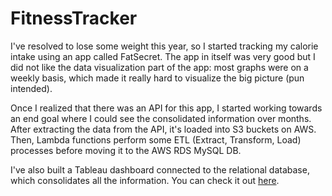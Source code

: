 # FitnessTracker

I've resolved to lose some weight this year, so I started tracking my calorie intake using an app called FatSecret. The app in itself was very good but I did not like the data visualization part of the app: most graphs were on a weekly basis, which made it really hard to visualize the big picture (pun intended). 

Once I realized that there was an API for this app, I started working towards an end goal where I could see the consolidated information over months. After extracting the data from the API, it's loaded into S3 buckets on AWS. Then, Lambda functions perform some ETL (Extract, Transform, Load) processes before moving it to the AWS RDS MySQL DB.

I've also built a Tableau dashboard connected to the relational database, which consolidates all the information. You can check it out [here](https://public.tableau.com/app/profile/nitheesh.koushik.gattu/viz/WeightLossDashboard_17123494156690/Dashboard1). 
